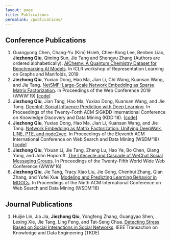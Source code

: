 ```yaml
---
layout: page
title: Publications
permalink: /publications/
---
```


## Conference Publications

1.  Guangyong Chen, Chang-Yu (Kim) Hsieh, Chee-Kong Lee, Benben Liao, **Jiezhong Qiu**, Qiming Sun, Jie Tang and Shengyu Zhang (Authors are ordered alphabetically). [AlChemy: A Quantum Chemistry Dataset for Benchmarking AI Models](https://rlgm.github.io/papers/31.pdf). In ICLR workshop of Representation Learning on Graphs and Manifolds, 2019 
1.	**Jiezhong Qiu**, Yuxiao Dong, Hao Ma, Jian Li, Chi Wang, Kuansan Wang, and Jie Tang. [NetSMF: Large-Scale Network Embedding as Sparse Matrix Factorization](https://www.microsoft.com/en-us/research/uploads/prod/2019/03/www19netsmf.pdf). In Proceedings of the Web Conference 2019 (WWW'19) [[code](https://github.com/xptree/NetSMF)]
1.  **Jiezhong Qiu**, Jian Tang, Hao Ma, Yuxiao Dong, Kuansan Wang, and Jie Tang. [DeepInf: Social Influence Prediction with Deep Learning](https://arxiv.org/abs/1807.05560). In Proceedings of the Twenty-Forth ACM SIGKDD International Conference on Knowledge Discovery and Data Mining (KDD'18). [[code](https://github.com/xptree/DeepInf)]
1.  **Jiezhong Qiu**, Yuxiao Dong, Hao Ma, Jian Li, Kuansan Wang, and Jie Tang. [Network Embedding as Matrix Factorization: Unifying DeepWalk, LINE, PTE, and node2vec](https://arxiv.org/abs/1710.02971). In Proceedings of the Eleventh ACM International Conference on Web Search and Data Mining (WSDM'18) [[code](https://github.com/xptree/NetMF)]
1.  **Jiezhong Qiu**, Yixuan Li, Jie Tang, Zheng Lu, Hao Ye, Bo Chen, Qiang Yang, and John Hopcroft. [The Lifecycle and Cascade of WeChat Social Messaging Groups](https://arxiv.org/abs/1512.07831). In Proceedings of the Twenty-Fifth World Wide Web Conference (WWW'16)
1.  **Jiezhong Qiu**, Jie Tang, Tracy Xiao Liu, Jie Gong, Chenhui Zhang, Qian Zhang, and Yufei Xue. [Modeling and Predicting Learning Behavior in MOOCs](http://keg.cs.tsinghua.edu.cn/jietang/publications/WSDM16-Qiu-et-al-Modeling-Behavior-in-MOOCs.pdf). In Proceedings of the Ninth ACM International Conference on Web Search and Data Mining (WSDM'16)

## Journal Publications

1.  Huijie Lin, Jia Jia, **Jiezhong Qiu**, Yongfeng Zhang, Guangyao Shen, Lexing Xie, Jie Tang, Ling Feng, and Tat-Seng Chua. [Detecting Stress Based on Social Interactions in Social Networks](http://keg.cs.tsinghua.edu.cn/jietang/publications/TKDE17-Lin-et-al-stress_detection.pdf). IEEE Transaction on Knowledge and Data Engineering (TKDE)
